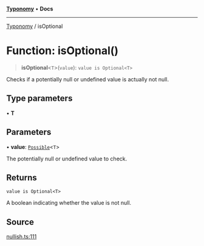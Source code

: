 [**Typonomy**](../README.md) • **Docs**

***

[Typonomy](../globals.md) / isOptional

# Function: isOptional()

> **isOptional**\<`T`\>(`value`): `value is Optional<T>`

Checks if a potentially null or undefined value is actually not null.

## Type parameters

• **T**

## Parameters

• **value**: [`Possible`](../type-aliases/Possible.md)\<`T`\>

The potentially null or undefined value to check.

## Returns

`value is Optional<T>`

A boolean indicating whether the value is not null.

## Source

[nullish.ts:111](https://github.com/softcraft-development/typonomy/blob/b2f9399cc7ee48148cc20b59e77776d46b4d859d/src/nullish.ts#L111)
